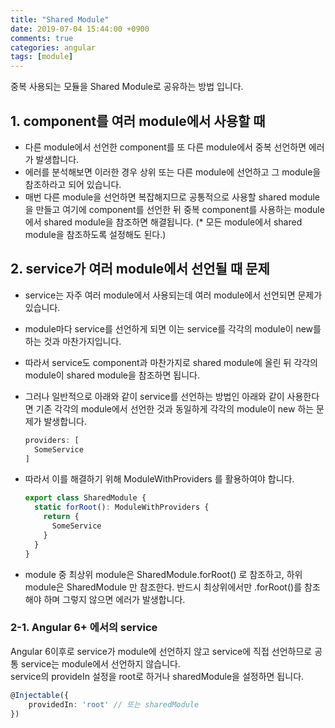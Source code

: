 ```yaml
---
title: "Shared Module"
date: 2019-07-04 15:44:00 +0900
comments: true
categories: angular
tags: [module]
---
```


중복 사용되는 모듈을 Shared Module로 공유하는 방법 입니다.<br>

## 1. component를 여러 module에서 사용할 때

  - 다른 module에서 선언한 component를 또 다른 module에서 중복 선언하면 에러가 발생합니다.
  - 에러를 분석해보면 이러한 경우 상위 또는 다른 module에 선언하고 그 module을 참조하라고 되어 있습니다.
  - 매번 다른 module을 선언하면 복잡해지므로 공통적으로 사용할 shared module을 만들고 여기에 component를 선언한 뒤 중복 component를 사용하는 module에서 shared module을 참조하면 해결됩니다.
  (* 모든 module에서 shared module을 참조하도록 설정해도 된다.)


## 2. service가 여러 module에서 선언될 때 문제

  - service는 자주 여러 module에서 사용되는데 여러 module에서 선언되면 문제가 있습니다.
  - module마다 service를 선언하게 되면 이는 service를 각각의 module이 new를 하는 것과 마찬가지입니다.
  - 따라서 service도 component과 마찬가지로 shared module에 올린 뒤 각각의 module이 shared module을 참조하면 됩니다.
  - 그러나 일반적으로 아래와 같이 service를 선언하는 방법인 아래와 같이 사용한다면 기존 각각의 module에서 선언한 것과 동일하게 각각의 module이 new 하는 문제가 발생합니다.
    ```js
    providers: [
      SomeService
    ]
    ```

  - 따라서 이를 해결하기 위해 ModuleWithProviders 를 활용하여야 합니다.
    ``` js
    export class SharedModule {
      static forRoot(): ModuleWithProviders {
        return {
          SomeService
        }
      }
    }
    ```

  - module 중 최상위 module은 SharedModule.forRoot() 로 참조하고, 하위 module은 SharedModule 만 참조한다. 반드시 최상위에서만 .forRoot()를 참조해야 하며 그렇지 않으면 에러가 발생합니다.
    

### 2-1. Angular 6+ 에서의 service

Angular 6이후로 service가 module에 선언하지 않고 service에 직접 선언하므로 공통 service는 module에서 선언하지 않습니다.<br>
service의 provideIn 설정을 root로 하거나 sharedModule을 설정하면 됩니다.<br>

```ts
@Injectable({
	providedIn: 'root' // 또는 sharedModule
})
```
